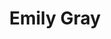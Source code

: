 ---
layout: employee
skillsid: 3
title: 'Emily Gray'
permalink: /employees/:title 
location: 'Memphis Tennessee'
position: 'Chartered Wealth Manager'
availability: 35
internal: false
categories: 
- employees
phoneNumber: 555-555-5555
email: email@gmail.com
manage: false
---